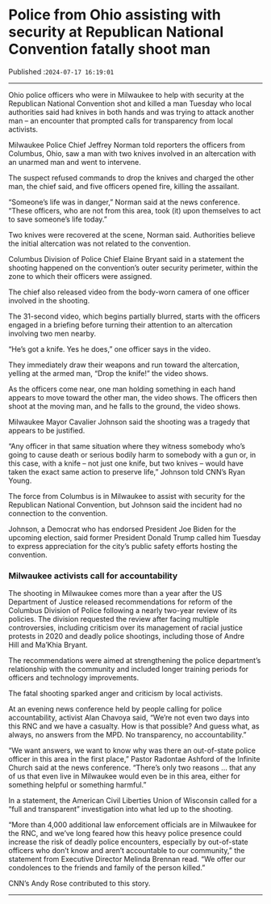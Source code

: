 # Police from Ohio assisting with security at Republican National Convention fatally shoot man

Published :`2024-07-17 16:19:01`

---

Ohio police officers who were in Milwaukee to help with security at the Republican National Convention shot and killed a man Tuesday who local authorities said had knives in both hands and was trying to attack another man – an encounter that prompted calls for transparency from local activists.

Milwaukee Police Chief Jeffrey Norman told reporters the officers from Columbus, Ohio,  saw a man with two knives involved in an altercation with an unarmed man and went to intervene.

The suspect refused commands to drop the knives and charged the other man, the chief said, and five officers opened fire, killing the assailant.

“Someone’s life was in danger,” Norman said at the news conference. “These officers, who are not from this area, took (it) upon themselves to act to save someone’s life today.”

Two knives were recovered at the scene, Norman said. Authorities believe the initial altercation was not related to the convention.

Columbus Division of Police Chief Elaine Bryant said in a statement the shooting happened on the convention’s outer security perimeter, within the zone to which their officers were assigned.

The chief also released video from the body-worn camera of one officer involved in the shooting.

The 31-second video, which begins partially blurred, starts with the officers engaged in a briefing before turning their attention to an altercation involving two men nearby.

“He’s got a knife. Yes he does,” one officer says in the video.

They immediately draw their weapons and run toward the altercation, yelling at the armed man, “Drop the knife!” the video shows.

As the officers come near, one man holding something in each hand appears to move toward the other man, the video shows. The officers then shoot at the moving man, and he falls to the ground, the video shows.

Milwaukee Mayor Cavalier Johnson said the shooting was a tragedy that appears to be justified.

“Any officer in that same situation where they witness somebody who’s going to cause death or serious bodily harm to somebody with a gun or, in this case, with a knife – not just one knife, but two knives – would have taken the exact same action to preserve life,” Johnson told CNN’s Ryan Young.

The force from Columbus is in Milwaukee to assist with security for the Republican National Convention, but Johnson said the incident had no connection to the convention.

Johnson, a Democrat who has endorsed President Joe Biden for the upcoming election, said former President Donald Trump called him Tuesday to express appreciation for the city’s public safety efforts hosting the convention.

### Milwaukee activists call for accountability

The shooting in Milwaukee comes more than a year after the US Department of Justice released recommendations for reform of the Columbus Division of Police following a nearly two-year review of its policies. The division requested the review after facing multiple controversies, including criticism over its management of racial justice protests in 2020 and deadly police shootings, including those of Andre Hill and Ma’Khia Bryant.

The recommendations were aimed at strengthening the police department’s relationship with the community and included longer training periods for officers and technology improvements.

The fatal shooting sparked anger and criticism by local activists.

At an evening news conference held by people calling for police accountability, activist Alan Chavoya said, “We’re not even two days into this RNC and we have a casualty. How is that possible? And guess what, as always, no answers from the MPD. No transparency, no accountability.”

“We want answers, we want to know why was there an out-of-state police officer in this area in the first place,” Pastor Radontae Ashford of the Infinite Church said at the news conference. “There’s only two reasons … that any of us that even live in Milwaukee would even be in this area, either for something helpful or something harmful.”

In a statement, the American Civil Liberties Union of Wisconsin called for a “full and transparent” investigation into what led up to the shooting.

“More than 4,000 additional law enforcement officials are in Milwaukee for the RNC, and we’ve long feared how this heavy police presence could increase the risk of deadly police encounters, especially by out-of-state officers who don’t know and aren’t accountable to our community,” the statement from Executive Director Melinda Brennan read. “We offer our condolences to the friends and family of the person killed.”

CNN’s Andy Rose contributed to this story.

---

